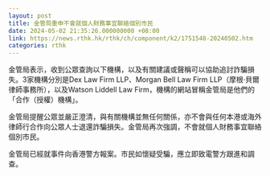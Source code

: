 ```yaml
---
layout: post
title: 金管局重申不會就個人財務事宜聯絡個別市民
date: 2024-05-02 21:35:26.000000000 +08:00
link: https://news.rthk.hk/rthk/ch/component/k2/1751548-20240502.htm
categories: rthk
---
```


金管局表示，收到公眾查詢以下機構，以及有關建議或聲稱可以協助追討詐騙損失。3家機構分別是Dex Law Firm LLP、Morgan Bell Law Firm LLP（摩根‧貝爾律師事務所），以及Watson Liddell Law Firm，機構的網站冒稱金管局是他們的「合作（授權）機構」。

金管局提醒公眾並嚴正澄清，與有關機構並無任何關係，亦不會與任何本港或海外律師行合作向公眾人士退還詐騙損失。金管局再次強調，不會就個人財務事宜聯絡個別市民。

金管局已經就事件向香港警方報案。市民如懷疑受騙，應立即致電警方跟進和調查。
